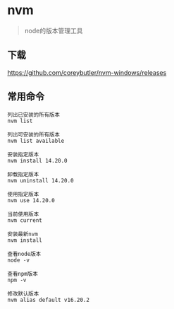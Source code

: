# nvm

> node的版本管理工具

## 下载

https://github.com/coreybutler/nvm-windows/releases

## 常用命令

```
列出已安装的所有版本
nvm list

列出可安装的所有版本
nvm list available

安装指定版本
nvm install 14.20.0

卸载指定版本
nvm uninstall 14.20.0

使用指定版本
nvm use 14.20.0

当前使用版本
nvm current

安装最新nvm
nvm install

查看node版本
node -v

查看npm版本
npm -v

修改默认版本
nvm alias default v16.20.2
```

